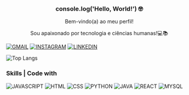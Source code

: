 ### <p align="center">console.log('Hello, World!') 🤓</p> 

<p align="center">Bem-vindo(a) ao meu perfil!</p>
<p align="center">Sou apaixonado por tecnologia e ciências humanas!💻📚</p>
<p align="center">

</p>

[![GMAIL](https://img.shields.io/badge/Gmail-D14836?style=for-the-badge&logo=gmail&logoColor=white)](https://mail.google.com/mail/u/0/?tab=rm&ogbl#inbox)
[![INSTAGRAM](https://img.shields.io/badge/Instagram-E4405F?style=for-the-badge&logo=instagram&logoColor=white)](https://www.instagram.com/b_runorodri/)
[![LINKEDIN](https://img.shields.io/badge/LinkedIn-0077B5?style=for-the-badge&logo=linkedin&logoColor=white)](https://www.linkedin.com/in/bruno-rodrigues-peixoto-67959b273/)


![Top Langs](https://github-readme-stats.vercel.app/api/top-langs/?username=brunopeixotoo&layout=compact)

### Skills | Code with

![JAVASCRIPT](https://img.shields.io/badge/JavaScript-F7DF1E?style=for-the-badge&logo=javascript&logoColor=black)
![HTML](https://img.shields.io/badge/HTML5-E34F26?style=for-the-badge&logo=html5&logoColor=white)
![CSS](https://img.shields.io/badge/CSS3-1572B6?style=for-the-badge&logo=css3&logoColor=white)
![PYTHON](https://img.shields.io/badge/Python-14354C?style=for-the-badge&logo=python&logoColor=white)
![JAVA](https://img.shields.io/badge/Java-ED8B00?style=for-the-badge&logo=openjdk&logoColor=white)
![REACT](https://img.shields.io/badge/React-20232A?style=for-the-badge&logo=react&logoColor=61DAFB)
![MYSQL](https://img.shields.io/badge/MySQL-00000F?style=for-the-badge&logo=mysql&logoColor=white)

